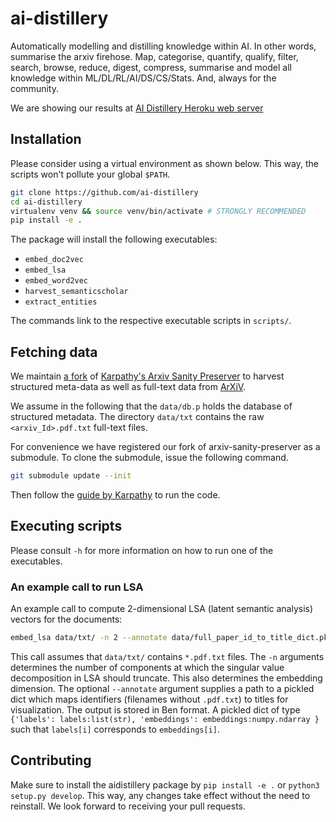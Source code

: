 # ai-distillery

Automatically modelling and distilling knowledge within AI. In other words,
summarise the arxiv firehose. Map, categorise, quantify, qualify, filter,
search, browse, reduce, digest, compress, summarise and model all knowledge
within ML/DL/RL/AI/DS/CS/Stats. And, always for the community. 

We are showing our results at [AI Distillery Heroku web server](https://ai-distiller.herokuapp.com/) 


## Installation

Please consider using a virtual environment as shown below.
This way, the scripts won't pollute your global `$PATH`.

```sh
git clone https://github.com/ai-distillery
cd ai-distillery
virtualenv venv && source venv/bin/activate # STRONGLY RECOMMENDED
pip install -e .
```

The package will install the following executables:

- `embed_doc2vec`
- `embed_lsa`
- `embed_word2vec`
- `harvest_semanticscholar`
- `extract_entities`

The commands link to the respective executable scripts in `scripts/`.


## Fetching data

We maintain [a fork](https://github.com/beduffy/arxiv-sanity-preserver) of
[Karpathy's Arxiv Sanity Preserver](https://github.com/karpathy/arxiv-sanity-preserver) to harvest
structured meta-data as well as full-text data from [ArXiV](https://arxiv.org).

We assume in the following that the `data/db.p` holds the database of
structured metadata. The directory `data/txt` contains the raw
`<arxiv_Id>.pdf.txt` full-text files.

For convenience we have registered our fork of arxiv-sanity-preserver as a submodule.
To clone the submodule, issue the following command.

```sh
git submodule update --init
```

Then follow the [guide by Karpathy](https://github.com/karpathy/arxiv-sanity-preserver) to run the code.

## Executing scripts

Please consult `-h` for more information on how to run one of the executables.

### An example call to run LSA

An example call to compute 2-dimensional LSA (latent semantic analysis) vectors for the documents:

```sh
embed_lsa data/txt/ -n 2 --annotate data/full_paper_id_to_title_dict.pkl -o data/embeddings/lsa-2.pkl
```

This call assumes that `data/txt/` contains `*.pdf.txt` files.
The `-n` arguments determines the number of components at which the singular value decomposition in LSA should truncate. This also determines the embedding dimension.
The optional `--annotate` argument supplies a path to a pickled dict which maps identifiers (filenames without `.pdf.txt`) to titles for visualization.
The output is stored in Ben format. A pickled dict of type `{'labels':
labels:list(str), 'embeddings': embeddings:numpy.ndarray }` such that `labels[i]`
corresponds to `embeddings[i]`.

## Contributing

Make sure to install the aidistillery  package by `pip install -e .` or `python3 setup.py develop`.
This way, any changes take effect without the need to reinstall.
We look forward to receiving your pull requests.

